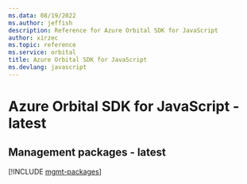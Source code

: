 ```yaml
---
ms.data: 08/19/2022
ms.author: jeffish
description: Reference for Azure Orbital SDK for JavaScript
author: xirzec
ms.topic: reference
ms.service: orbital
title: Azure Orbital SDK for JavaScript
ms.devlang: javascript
---
```

# Azure Orbital SDK for JavaScript - latest

## Management packages - latest
[!INCLUDE [mgmt-packages](orbital-mgmt-index.md)]